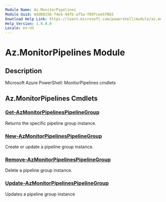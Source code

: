 ```yaml
---
Module Name: Az.MonitorPipelines
Module Guid: 8dd0815b-f4e5-44fb-af5a-f09fcee5f0b5
Download Help Link: https://learn.microsoft.com/powershell/module/az.monitorpipelines
Help Version: 1.0.0.0
Locale: en-US
---
```


# Az.MonitorPipelines Module
## Description
Microsoft Azure PowerShell: MonitorPipelines cmdlets

## Az.MonitorPipelines Cmdlets
### [Get-AzMonitorPipelinesPipelineGroup](Get-AzMonitorPipelinesPipelineGroup.md)
Returns the specific pipeline group instance.

### [New-AzMonitorPipelinesPipelineGroup](New-AzMonitorPipelinesPipelineGroup.md)
Create or update a pipeline group instance.

### [Remove-AzMonitorPipelinesPipelineGroup](Remove-AzMonitorPipelinesPipelineGroup.md)
Delete a pipeline group instance.

### [Update-AzMonitorPipelinesPipelineGroup](Update-AzMonitorPipelinesPipelineGroup.md)
Updates a pipeline group instance

